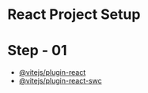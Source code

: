 # React Project Setup
# Step - 01

- [@vitejs/plugin-react](https://github.com/vitejs/vite-plugin-react/blob/main/packages/plugin-react/README.md) 
- [@vitejs/plugin-react-swc](https://github.com/vitejs/vite-plugin-react-swc)
